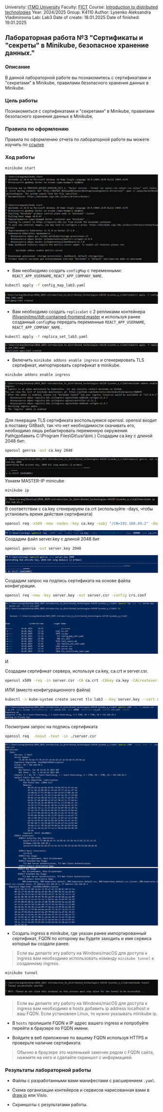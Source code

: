University: [ITMO University](https://itmo.ru/ru/)
Faculty: [FICT](https://fict.itmo.ru)
Course: [Introduction to distributed technologies](https://github.com/itmo-ict-faculty/introduction-to-distributed-technologies)
Year: 2024/2025
Group: K4110
Author: Lysenko Aleksandra Vladimirovna
Lab: Lab3
Date of create: 18.01.2025
Date of finished: 19.01.2025

## Лабораторная работа №3 "Сертификаты и "секреты" в Minikube, безопасное хранение данных."
### Описание
В данной лабораторной работе вы познакомитесь с сертификатами и "секретами" в Minikube, правилами безопасного хранения данных в Minikube.

### Цель работы
Познакомиться с сертификатами и "секретами" в Minikube, правилами безопасного хранения данных в Minikube.

### Правила по оформлению

Правила по оформлению отчета по лабораторной работе вы можете изучить по [ссылке](../reportdesign.md)


### Ход работы
```bash
minikube start
```
![minikube_start.png](pictures%2Fminikube_start.png)

- Вам необходимо создать `configMap` с переменными: `REACT_APP_USERNAME`, `REACT_APP_COMPANY_NAME`.
```bash
kubectl apply -f config_map_lab3.yaml
```
![crete_config_map.png](pictures%2Fcrete_config_map.png)

- Вам необходимо создать `replicaSet` с 2 репликами контейнера [ifilyaninitmo/itdt-contained-frontend:master](https://hub.docker.com/repository/docker/ifilyaninitmo/itdt-contained-frontend) и используя ранее созданный `configMap` передать переменные `REACT_APP_USERNAME`, `REACT_APP_COMPANY_NAME` .
```bash
kubectl apply -f replica_set_lab3.yaml
```
![create_replica_set.png](pictures%2Fcreate_replica_set.png)

- Включить `minikube addons enable ingress` и сгенерировать TLS сертификат, импортировать сертификат в minikube.
```bash
minikube addons enable ingress
```
![add_on_ingress.png](pictures%2Fadd_on_ingress.png)

Для генерации TLS сертификата воспользуемся openssl. openssl входит в поставку GitBash, так что нет необходимости скачивать его, необходимо лишь ребактировать переменную окружения Path(добавить C:\Program Files\Git\usr\bin\ )
Создадим ca.key с длиной 2048 бит:
```bash
openssl genrsa -out ca.key 2048
```
![openssl genrsa.png](pictures%2Fopenssl%20genrsa.png)
Узнаем MASTER-IP minicube
```bash
minikube ip
```
![minikube_ip.png](pictures%2Fminikube_ip.png)
В соответствии с ca.key сгенерируем ca.crt (используйте -days, чтобы установить время действия сертификата)
```bash
openssl req -x509 -new -nodes -key ca.key -subj "/CN=192.168.49.2" -days 10000 -out ca.crt -addext 'keyUsage = cRLSign, keyCertSign'
```
![openssl_req.png](pictures%2Fopenssl_req.png)
Создадим файл server.key с длиной 2048 бит
```bash
openssl genrsa -out server.key 2048
```
![openssl genrsa_private.png](pictures%2Fopenssl%20genrsa_private.png)

Создадим запрос на подпись сертификата на основе файла конфигурации.
```bash
openssl req -new -key server.key -out server.csr -config crs.conf
```
![подпись сертификата.png](pictures%2F%D0%BF%D0%BE%D0%B4%D0%BF%D0%B8%D1%81%D1%8C%20%D1%81%D0%B5%D1%80%D1%82%D0%B8%D1%84%D0%B8%D0%BA%D0%B0%D1%82%D0%B0.png)

И 

Создадим сертификат сервера, используя ca.key, ca.crt и server.csr.
```bash
openssl x509 -req -in server.csr -CA ca.crt -CAkey ca.key -CAcreateserial -out server.crt -days 10000 -extensions v3_ext -extfile crs.conf -sha256
```
ИЛИ (вместо конфигурационного файла)

```bash
kubectl -n kube-system create secret tls lab3 --key server.key --cert server.crt
```
![сертификат сервера.png](pictures%2F%D1%81%D0%B5%D1%80%D1%82%D0%B8%D1%84%D0%B8%D0%BA%D0%B0%D1%82%20%D1%81%D0%B5%D1%80%D0%B2%D0%B5%D1%80%D0%B0.png)

Посмотрим запрос на подпись сертификата
```bash
openssl req  -noout -text -in ./server.csr
```
![просмотр запроса на подпись.png](pictures%2F%D0%BF%D1%80%D0%BE%D1%81%D0%BC%D0%BE%D1%82%D1%80%20%D0%B7%D0%B0%D0%BF%D1%80%D0%BE%D1%81%D0%B0%20%D0%BD%D0%B0%20%D0%BF%D0%BE%D0%B4%D0%BF%D0%B8%D1%81%D1%8C.png)
![просмотр запроса на подпись_2.png](pictures%2F%D0%BF%D1%80%D0%BE%D1%81%D0%BC%D0%BE%D1%82%D1%80%20%D0%B7%D0%B0%D0%BF%D1%80%D0%BE%D1%81%D0%B0%20%D0%BD%D0%B0%20%D0%BF%D0%BE%D0%B4%D0%BF%D0%B8%D1%81%D1%8C_2.png)

- Создать ingress в minikube, где указан ранее импортированный сертификат, FQDN по которому вы будете заходить и имя сервиса который вы создали ранее.

> Если вы делаете эту работу на Windows/macOS для доступа к ingress вам необходимо использовать команду `minikube tunnel` к созданному ingress.
```bash
minikube tunnel
```
![minilube tunnel.png](pictures%2Fminilube%20tunnel.png)

> Если вы делаете эту работу на Windows/macOS для доступа к ingress вам необходимо в hosts добавить ip address localhost и ваш FQDN. Если установлен Linux, то нужно указывать minikube ip.

- В `hosts` пропишите FQDN и IP адрес вашего ingress и попробуйте перейти в браузере по FQDN имени.

- Войдите в веб приложение по вашему FQDN используя HTTPS и проверьте наличие сертификата.

> Обычно в браузере это маленький замочек рядом с FQDN сайта, нажмите на него и сделайте скриншот с информацией.

### Результаты лабораторной работы

- Файлы с разработанными вами манифестами с расширением `.yaml`.

- Схема организации контейеров и сервисов нарисованная вами в [draw.io](https://app.diagrams.net) или Visio.

- Скриншоты c результатами работы.
